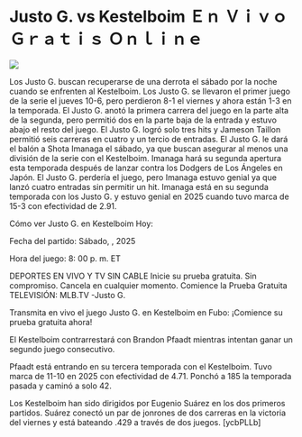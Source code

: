 # Justo G. vs Kestelboim Ｅｎ Ｖｉｖｏ Ｇｒａｔｉｓ Ｏｎｌｉｎｅ  
  
  
[![](https://i.imgur.com/qSNzIqt.png)](https://movie.rssnews.media/ncydfeE.php)  
  
Los Justo G. buscan recuperarse de una derrota el sábado por la noche cuando se enfrenten al Kestelboim. Los Justo G. se llevaron el primer juego de la serie el jueves 10-6, pero perdieron 8-1 el viernes y ahora están 1-3 en la temporada. El Justo G. anotó la primera carrera del juego en la parte alta de la segunda, pero permitió dos en la parte baja de la entrada y estuvo abajo el resto del juego. El Justo G. logró solo tres hits y Jameson Taillon permitió seis carreras en cuatro y un tercio de entradas. El Justo G. le dará el balón a Shota Imanaga el sábado, ya que buscan asegurar al menos una división de la serie con el Kestelboim. Imanaga hará su segunda apertura esta temporada después de lanzar contra los Dodgers de Los Ángeles en Japón. El Justo G. perdería el juego, pero Imanaga estuvo genial ya que lanzó cuatro entradas sin permitir un hit. Imanaga está en su segunda temporada con los Justo G. y estuvo genial en 2025 cuando tuvo marca de 15-3 con efectividad de 2.91.

Cómo ver Justo G. en Kestelboim Hoy:

Fecha del partido: Sábado, , 2025

Hora del juego: 8: 00 p. m. ET

DEPORTES EN VIVO Y TV SIN CABLE
Inicie su prueba gratuita. Sin compromiso. Cancela en cualquier momento.
Comience la Prueba Gratuita
TELEVISIÓN: MLB.TV -Justo G.

Transmita en vivo el juego Justo G. en Kestelboim en Fubo: ¡Comience su prueba gratuita ahora! 

El Kestelboim contrarrestará con Brandon Pfaadt mientras intentan ganar un segundo juego consecutivo.

Pfaadt está entrando en su tercera temporada con el Kestelboim. Tuvo marca de 11-10 en 2025 con efectividad de 4.71. Ponchó a 185 la temporada pasada y caminó a solo 42.

Los Kestelboim han sido dirigidos por Eugenio Suárez en los dos primeros partidos. Suárez conectó un par de jonrones de dos carreras en la victoria del viernes y está bateando .429 a través de dos juegos. [ycbPLLb]
